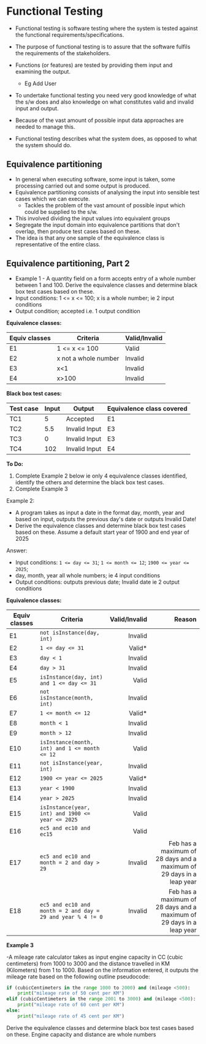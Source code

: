 ﻿
# Functional Testing

- Functional testing is software testing where the system is tested against the functional requirements/specifications.
- The purpose of functional testing is to assure that the software fulfils the requirements of the stakeholders.
- Functions (or features) are tested by providing them input and examining the output.
  - Eg Add User

- To undertake functional testing you need very good knowledge of what the s/w does and also knowledge on what constitutes valid and invalid
input and output.
- Because of the vast amount of possible input data approaches are needed to manage this.
- Functional testing describes what the system does, as opposed to what the system should do.

## Equivalence partitioning

- In general when executing software, some input is taken, some processing carried out and some output is produced.
- Equivalence partitioning consists of analysing the input into sensible test cases which we can execute.
  - Tackles the problem of the vast amount of possible input which could be supplied to the s/w.
- This involved dividing the input values into equivalent groups
- Segregate the input domain into equivalence partitions that don't overlap, then produce test cases based on these.
- The idea is that any one sample of the equivalence class is representative of the entire class.

## Equivalence partitioning, Part 2

- Example 1 - A quantity field on a form accepts entry of a whole number between 1 and 100. Derive the equivalence classes and determine black box test cases based on these.
- Input conditions: 1 <= x <= 100; x is a whole number; ie 2 input conditions
- Output condition; accepted i.e. 1 output condition

**Equivalence classes:**

| Equiv classes | Criteria             | Valid/Invalid |
|---------------|----------------------|---------------|
| E1            | 1 <= x <= 100        | Valid         |
| E2            | x not a whole number | Invalid       |
| E3            | x<1                  | Invalid       |
| E4            | x>100                | Invalid       |

**Black box test cases:**  

| Test case | Input | Output        | Equivalence class covered |
|-----------|-------|---------------|---------------------------|
| TC1       | 5     | Accepted      | E1                        |
| TC2       | 5.5   | Invalid Input | E3                        |
| TC3       | 0     | Invalid Input | E3                        |
| TC4       | 102   | Invalid Input | E4                        |

**To Do:**  

1. Complete Example 2 below ie only 4 equivalence classes identified, identify the others and determine the black box test cases.
2. Complete Example 3

Example 2:  

- A program takes as input a date in the format day, month, year and based on input, outputs the previous day's date or outputs Invalid Date!
- Derive the equivalence classes and determine black box test cases based on these. Assume a default start year of 1900 and end year of 2025

Answer:

- Input conditions: `1 <= day <= 31`; `1 <= month <= 12`; `1900 <= year <= 2025`;
- day, month, year all whole numbers; ie 4 input conditions
- Output conditions: outputs previous date; Invalid date ie 2 output conditions

**Equivalence classes:**

| Equiv classes | Criteria                                                    | Valid/Invalid |                                                               Reason |
|---------------|-------------------------------------------------------------|--------------:|---------------------------------------------------------------------:|
| E1            | `not isInstance(day, int)`                                  |       Invalid |                                                                      |
| E2            | `1 <= day <= 31`                                            |        Valid* |                                                                      |
| E3            | `day < 1`                                                   |       Invalid |                                                                      |
| E4            | `day > 31`                                                  |       Invalid |                                                                      |
| E5            | `isInstance(day, int) and 1 <= day <= 31`                   |         Valid |                                                                      |
| E6            | `not isInstance(month, int)`                                |       Invalid |                                                                      |
| E7            | `1 <= month <= 12`                                          |        Valid* |                                                                      |
| E8            | `month < 1`                                                 |       Invalid |                                                                      |
| E9            | `month > 12`                                                |       Invalid |                                                                      |
| E10           | `isInstance(month, int) and 1 <= month <= 12`               |         Valid |                                                                      |
| E11           | `not isInstance(year, int)`                                 |       Invalid |                                                                      |
| E12           | `1900 <= year <= 2025`                                      |        Valid* |                                                                      |
| E13           | `year < 1900`                                               |       Invalid |                                                                      |
| E14           | `year > 2025`                                               |       Invalid |                                                                      |
| E15           | `isInstance(year, int) and 1900 <= year <= 2025`            |         Valid |                                                                      |
| E16           | `ec5 and ec10 and ec15`                                     |         Valid |                                                                      |
| E17           | `ec5 and ec10 and month = 2 and day > 29`                   |       Invalid | Feb has a maximum of 28 days and a maximum of 29 days in a leap year |
| E18           | `ec5 and ec10 and month = 2 and day = 29 and year % 4 != 0` |       Invalid | Feb has a maximum of 28 days and a maximum of 29 days in a leap year |

**Example 3**  

 -A mileage rate calculator takes as input engine capacity in CC (cubic centimeters) from 1000 to
3000 and the distance travelled in KM (Kilometers) from 1 to 1000. Based on the information entered, it
outputs the mileage rate based on the following outline pseudocode:

```python
if (cubicCentimeters in the range 1000 to 2000) and (mileage <500):
    print("mileage rate of 50 cent per KM")
elif (cubicCentimeters in the range 2001 to 3000) and (mileage <500):
    print("mileage rate of 60 cent per KM")
else:
    print("mileage rate of 45 cent per KM")
```

Derive the equivalence classes and determine black box
test cases based on these. Engine capacity and distance are
whole numbers
